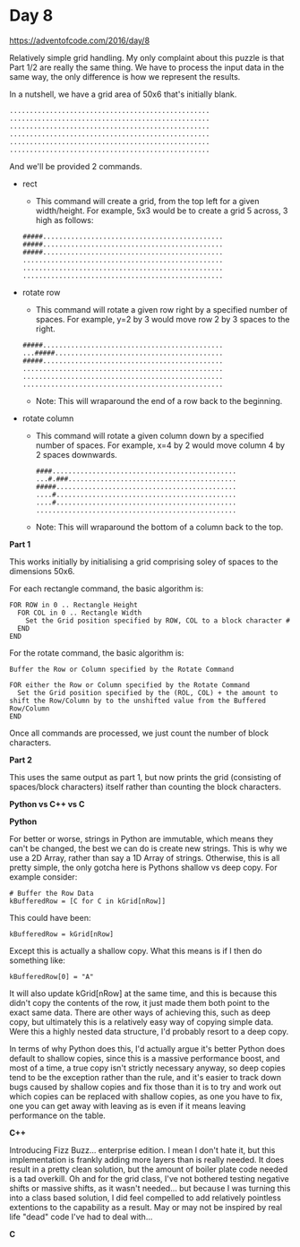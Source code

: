 # Day 8

https://adventofcode.com/2016/day/8

Relatively simple grid handling.  My only complaint about this puzzle is that Part 1/2 are really the same thing.  We have to process the input data in the same way, the only difference is how we represent the results.

In a nutshell, we have a grid area of 50x6 that's initially blank.

    ..................................................
    ..................................................
    ..................................................
    ..................................................
    ..................................................
    ..................................................

And we'll be provided 2 commands.

- rect
    -  This command will create a grid, from the top left for a given width/height.  For example, 5x3 would be to create a grid 5 across, 3 high as follows:

      #####.............................................
      #####.............................................
      #####.............................................
      ..................................................
      ..................................................
      ..................................................

- rotate row
    -  This command will rotate a given row right by a specified number of spaces.  For example, y=2 by 3 would move row 2 by 3 spaces to the right.

      #####.............................................
      ...#####..........................................
      #####.............................................
      ..................................................
      ..................................................
      ..................................................

    - Note: This will wraparound the end of a row back to the beginning.

- rotate column

    - This command will rotate a given column down by a specified number of spaces.  For example, x=4 by 2 would move column 4 by 2 spaces downwards.

          ####..............................................
          ...#.###..........................................
          #####.............................................
          ....#.............................................
          ....#.............................................
          ..................................................

    - Note: This will wraparound the bottom of a column back to the top.

**Part 1**

This works initially by initialising a grid comprising soley of spaces to the dimensions 50x6.

For each rectangle command, the basic algorithm is:

    FOR ROW in 0 .. Rectangle Height
      FOR COL in 0 .. Rectangle Width
        Set the Grid position specified by ROW, COL to a block character #
      END
    END

For the rotate command, the basic algorithm is:

    Buffer the Row or Column specified by the Rotate Command
    
    FOR either the Row or Column specified by the Rotate Command
      Set the Grid position specified by the (ROL, COL) + the amount to shift the Row/Column by to the unshifted value from the Buffered Row/Column
    END

Once all commands are processed, we just count the number of block characters.

**Part 2**

This uses the same output as part 1, but now prints the grid (consisting of spaces/block characters) itself rather than counting the block characters.

**Python vs C++ vs C**

**Python**

For better or worse, strings in Python are immutable, which means they can't be changed, the best we can do is create new strings.  This is why we use a 2D Array, rather than say a 1D Array of strings.  Otherwise, this is all pretty simple, the only gotcha here is Pythons shallow vs deep copy.  For example consider:

    # Buffer the Row Data
    kBufferedRow = [C for C in kGrid[nRow]]

This could have been:

    kBufferedRow = kGrid[nRow]
    
Except this is actually a shallow copy.  What this means is if I then do something like:

    kBufferedRow[0] = "A"
    
It will also update kGrid[nRow] at the same time, and this is because this didn't copy the contents of the row, it just made them both point to the exact same data.  There are other ways of achieving this, such as deep copy, but ultimately this is a relatively easy way of copying simple data.  Were this a highly nested data structure, I'd probably resort to a deep copy.

In terms of why Python does this, I'd actually argue it's better Python does default to shallow copies, since this is a massive performance boost, and most of a time, a true copy isn't strictly necessary anyway, so deep copies tend to be the exception rather than the rule, and it's easier to track down bugs caused by shallow copies and fix those than it is to try and work out which copies can be replaced with shallow copies, as one you have to fix, one you can get away with leaving as is even if it means leaving performance on the table.

**C++**

Introducing Fizz Buzz... enterprise edition.  I mean I don't hate it, but this implementation is frankly adding more layers than is really needed.  It does result in a pretty clean solution, but the amount of boiler plate code needed is a tad overkill.  Oh and for the grid class, I've not bothered testing negative shifts or massive shifts, as it wasn't needed... but because I was turning this into a class based solution, I did feel compelled to add relatively pointless extentions to the capability as a result.  May or may not be inspired by real life "dead" code I've had to deal with...

**C**
